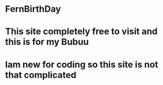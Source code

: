 # FernBirthDay
# This site completely free to visit and this is for my Bubuu
# Iam new for coding so this site is not that complicated
